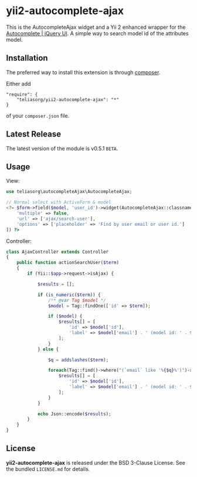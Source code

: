 yii2-autocomplete-ajax
===================

This is the AutocompleteAjax widget and a Yii 2 enhanced wrapper for the [Autocomplete | jQuery UI](https://jqueryui.com/autocomplete/). A simple way to search model id of the attributes model.

## Installation

The preferred way to install this extension is through [composer](http://getcomposer.org/download/).

Either add

```
"require": {
    "teliasorg/yii2-autocomplete-ajax": "*"
}
```

of your `composer.json` file.

## Latest Release

The latest version of the module is v0.5.1 `BETA`.

## Usage

View:

```php
use teliasorg\autocompleteAjax\AutocompleteAjax;

// Normal select with ActiveForm & model
<?= $form->field($model, 'user_id')->widget(AutocompleteAjax::classname(), [
    'multiple' => false,
    'url' => ['ajax/search-user'],
    'options' => ['placeholder' => 'Find by user email or user id.']
]) ?>
```

Controller:

```php
class AjaxController extends Controller
{
    public function actionSearchUser($term)
    {
        if (Yii::$app->request->isAjax) {

            $results = [];

            if (is_numeric($term)) {
                /** @var Tag $model */
                $model = Tag::findOne(['id' => $term]);

                if ($model) {
                    $results[] = [
                        'id' => $model['id'],
                        'label' => $model['email'] . ' (model id: ' . $model['id'] . ')',
                    ];
                }
            } else {

                $q = addslashes($term);

                foreach(Tag::find()->where("(`email` like '%{$q}%')")->all() as $model) {
                    $results[] = [
                        'id' => $model['id'],
                        'label' => $model['email'] . ' (model id: ' . $model['id'] . ')',
                    ];
                }
            }

            echo Json::encode($results);
        }
    }
}
```

## License

**yii2-autocomplete-ajax** is released under the BSD 3-Clause License. See the bundled `LICENSE.md` for details.
